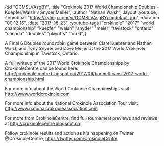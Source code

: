{:id "OCMSLVAsgBY",
 :title
 "Crokinole 2017 World Championship Doubles - Kuepfer/Walsh v Snyder/Meiier",
 :author "Nathan Walsh",
 :layout :youtube,
 :thumbnail "https://i.ytimg.com/vi/OCMSLVAsgBY/mqdefault.jpg",
 :duration "00:12:16",
 :date "2017-08-23",
 :youtube-tags
 ["crokinole"
  "2017"
  "world championship"
  "kuepfer"
  "walsh"
  "snyder"
  "meier"
  "tavistock"
  "ontario"
  "canada"
  "doubles"
  "playoffs"
  "top 6"]}


A Final 6 Doubles round robin game between Clare Kuepfer and Nathan Walsh and Tony Snyder and Dave Meijer at the 2017 World Crokinole Championship in Tavistock, Ontario.

A full writeup of the 2017 World Crokinole Championships by CrokinoleCentre can be found here: http://crokinolecentre.blogspot.ca/2017/06/bonnett-wins-2017-world-championship.html

For more info about the World Crokinole Championships visit: http://www.worldcrokinole.com

For more info about the National Crokinole Association Tour visit: http://www.nationalcrokinoleassociation.com

For more from CrokinoleCentre, find full tournament previews and reviews at http://crokinolecentre.blogspot.ca

Follow crokinole results and action as it's happening on Twitter @CrokinoleCentre, https://twitter.com/CrokinoleCentre

